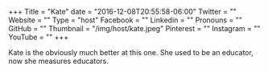 +++
  Title = "Kate"
  date = "2016-12-08T20:55:58-06:00"
  Twitter = ""
  Website = ""
  Type = "host"
  Facebook = ""
  Linkedin = ""
  Pronouns = ""
  GitHub = ""
  Thumbnail = "/img/host/kate.jpeg"
  Pinterest = ""
  Instagram = ""
  YouTube = ""
+++

Kate is the obviously much better at this one. She used to be an educator, now she measures educators.
  